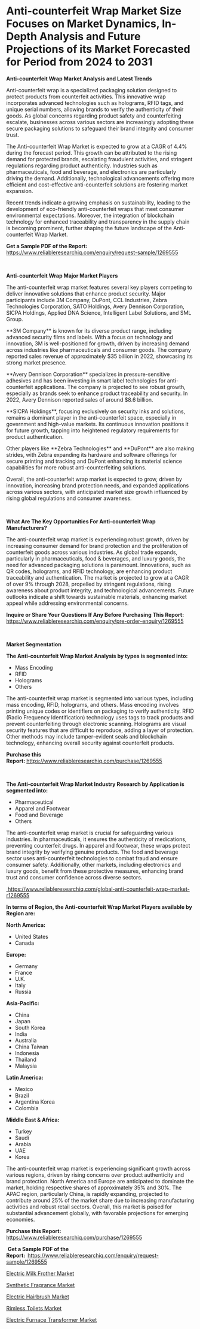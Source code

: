 <p><h1>Anti-counterfeit Wrap Market Size Focuses on Market Dynamics, In-Depth Analysis and Future Projections of its Market Forecasted for Period from 2024 to 2031</h1></p><p><strong>Anti-counterfeit Wrap Market Analysis and Latest Trends</strong></p>
<p><p>Anti-counterfeit wrap is a specialized packaging solution designed to protect products from counterfeit activities. This innovative wrap incorporates advanced technologies such as holograms, RFID tags, and unique serial numbers, allowing brands to verify the authenticity of their goods. As global concerns regarding product safety and counterfeiting escalate, businesses across various sectors are increasingly adopting these secure packaging solutions to safeguard their brand integrity and consumer trust.</p><p>The Anti-counterfeit Wrap Market is expected to grow at a CAGR of 4.4% during the forecast period. This growth can be attributed to the rising demand for protected brands, escalating fraudulent activities, and stringent regulations regarding product authenticity. Industries such as pharmaceuticals, food and beverage, and electronics are particularly driving the demand. Additionally, technological advancements offering more efficient and cost-effective anti-counterfeit solutions are fostering market expansion.</p><p>Recent trends indicate a growing emphasis on sustainability, leading to the development of eco-friendly anti-counterfeit wraps that meet consumer environmental expectations. Moreover, the integration of blockchain technology for enhanced traceability and transparency in the supply chain is becoming prominent, further shaping the future landscape of the Anti-counterfeit Wrap Market.</p></p>
<p><strong>Get a Sample PDF of the Report:&nbsp;</strong> <a href="https://www.reliableresearchiq.com/enquiry/request-sample/1269555?utm_campaign=1159&utm_medium=2&utm_source=Github&utm_content=ia&utm_term=11122024&utm_id=anti-counterfeit-wrap">https://www.reliableresearchiq.com/enquiry/request-sample/1269555</a></p>
<p>&nbsp;</p>
<p><strong>Anti-counterfeit Wrap Major Market Players</strong></p>
<p><p>The anti-counterfeit wrap market features several key players competing to deliver innovative solutions that enhance product security. Major participants include 3M Company, DuPont, CCL Industries, Zebra Technologies Corporation, SATO Holdings, Avery Dennison Corporation, SICPA Holdings, Applied DNA Science, Intelligent Label Solutions, and SML Group.</p><p>**3M Company** is known for its diverse product range, including advanced security films and labels. With a focus on technology and innovation, 3M is well-positioned for growth, driven by increasing demand across industries like pharmaceuticals and consumer goods. The company reported sales revenue of approximately $35 billion in 2022, showcasing its strong market presence.</p><p>**Avery Dennison Corporation** specializes in pressure-sensitive adhesives and has been investing in smart label technologies for anti-counterfeit applications. The company is projected to see robust growth, especially as brands seek to enhance product traceability and security. In 2022, Avery Dennison reported sales of around $8.6 billion.</p><p>**SICPA Holdings**, focusing exclusively on security inks and solutions, remains a dominant player in the anti-counterfeit space, especially in government and high-value markets. Its continuous innovation positions it for future growth, tapping into heightened regulatory requirements for product authentication.</p><p>Other players like **Zebra Technologies** and **DuPont** are also making strides, with Zebra expanding its hardware and software offerings for secure printing and tracking and DuPont enhancing its material science capabilities for more robust anti-counterfeiting solutions. </p><p>Overall, the anti-counterfeit wrap market is expected to grow, driven by innovation, increasing brand protection needs, and expanded applications across various sectors, with anticipated market size growth influenced by rising global regulations and consumer awareness.</p></p>
<p>&nbsp;</p>
<p><strong>What Are The Key Opportunities For Anti-counterfeit Wrap Manufacturers?</strong></p>
<p><p>The anti-counterfeit wrap market is experiencing robust growth, driven by increasing consumer demand for brand protection and the proliferation of counterfeit goods across various industries. As global trade expands, particularly in pharmaceuticals, food & beverages, and luxury goods, the need for advanced packaging solutions is paramount. Innovations, such as QR codes, holograms, and RFID technology, are enhancing product traceability and authentication. The market is projected to grow at a CAGR of over 9% through 2028, propelled by stringent regulations, rising awareness about product integrity, and technological advancements. Future outlooks indicate a shift towards sustainable materials, enhancing market appeal while addressing environmental concerns.</p></p>
<p><strong>Inquire or Share Your Questions If Any Before Purchasing This Report:</strong> <a href="https://www.reliableresearchiq.com/enquiry/pre-order-enquiry/1269555?utm_campaign=1159&utm_medium=2&utm_source=Github&utm_content=ia&utm_term=11122024&utm_id=anti-counterfeit-wrap">https://www.reliableresearchiq.com/enquiry/pre-order-enquiry/1269555</a></p>
<p>&nbsp;</p>
<p><strong>Market Segmentation</strong></p>
<p><strong>The Anti-counterfeit Wrap Market Analysis by types is segmented into:</strong></p>
<p><ul><li>Mass Encoding</li><li>RFID</li><li>Holograms</li><li>Others</li></ul></p>
<p><p>The anti-counterfeit wrap market is segmented into various types, including mass encoding, RFID, holograms, and others. Mass encoding involves printing unique codes or identifiers on packaging to verify authenticity. RFID (Radio Frequency Identification) technology uses tags to track products and prevent counterfeiting through electronic scanning. Holograms are visual security features that are difficult to reproduce, adding a layer of protection. Other methods may include tamper-evident seals and blockchain technology, enhancing overall security against counterfeit products.</p></p>
<p><strong>Purchase this Report:&nbsp;</strong><a href="https://www.reliableresearchiq.com/purchase/1269555?utm_campaign=1159&utm_medium=2&utm_source=Github&utm_content=ia&utm_term=11122024&utm_id=anti-counterfeit-wrap">https://www.reliableresearchiq.com/purchase/1269555</a></p>
<p>&nbsp;</p>
<p><strong>The Anti-counterfeit Wrap Market Industry Research by Application is segmented into:</strong></p>
<p><ul><li>Pharmaceutical</li><li>Apparel and Footwear</li><li>Food and Beverage</li><li>Others</li></ul></p>
<p><p>The anti-counterfeit wrap market is crucial for safeguarding various industries. In pharmaceuticals, it ensures the authenticity of medications, preventing counterfeit drugs. In apparel and footwear, these wraps protect brand integrity by verifying genuine products. The food and beverage sector uses anti-counterfeit technologies to combat fraud and ensure consumer safety. Additionally, other markets, including electronics and luxury goods, benefit from these protective measures, enhancing brand trust and consumer confidence across diverse sectors.</p></p>
<p><a href="https://www.reliableresearchiq.com/global-anti-counterfeit-wrap-market-r1269555?utm_campaign=1159&utm_medium=2&utm_source=Github&utm_content=ia&utm_term=11122024&utm_id=anti-counterfeit-wrap">&nbsp;https://www.reliableresearchiq.com/global-anti-counterfeit-wrap-market-r1269555</a></p>
<p><strong>In terms of Region, the Anti-counterfeit Wrap Market Players available by Region are:</strong></p>
<p>
    <p> <strong> North America: </strong>
        <ul>
            <li>United States</li>
            <li>Canada</li>
        </ul>
        </p> 
    <p> <strong> Europe: </strong>
        <ul>
            <li>Germany</li>
            <li>France</li>
            <li>U.K.</li>
            <li>Italy</li>
            <li>Russia</li>
        </ul>
        </p> 
    <p> <strong> Asia-Pacific: </strong>
        <ul>
            <li>China</li>
            <li>Japan</li>
            <li>South Korea</li>
            <li>India</li>
            <li>Australia</li>
            <li>China Taiwan</li>
            <li>Indonesia</li>
            <li>Thailand</li>
            <li>Malaysia</li>
        </ul>
        </p> 
    <p> <strong> Latin America: </strong>
        <ul>
            <li>Mexico</li>
            <li>Brazil</li>
            <li>Argentina Korea</li>
            <li>Colombia</li>
        </ul>
        </p> 
    <p> <strong> Middle East & Africa: </strong>
        <ul>
            <li>Turkey</li>
            <li>Saudi</li>
            <li>Arabia</li>
            <li>UAE</li>
            <li>Korea</li>
        </ul>
    </p>
    </p>
<p><p>The anti-counterfeit wrap market is experiencing significant growth across various regions, driven by rising concerns over product authenticity and brand protection. North America and Europe are anticipated to dominate the market, holding respective shares of approximately 35% and 30%. The APAC region, particularly China, is rapidly expanding, projected to contribute around 25% of the market share due to increasing manufacturing activities and robust retail sectors. Overall, this market is poised for substantial advancement globally, with favorable projections for emerging economies.</p></p>
<p><strong>Purchase this Report: </strong><a href="https://www.reliableresearchiq.com/purchase/1269555?utm_campaign=1159&utm_medium=2&utm_source=Github&utm_content=ia&utm_term=11122024&utm_id=anti-counterfeit-wrap">https://www.reliableresearchiq.com/purchase/1269555</a></p>
<p>&nbsp;<strong>Get a Sample PDF of the Report:&nbsp;&nbsp;</strong><a href="https://www.reliableresearchiq.com/enquiry/request-sample/1269555?utm_campaign=1159&utm_medium=2&utm_source=Github&utm_content=ia&utm_term=11122024&utm_id=anti-counterfeit-wrap">https://www.reliableresearchiq.com/enquiry/request-sample/1269555</a></p>
<p><strong></strong></p>
<p><p><a href="https://www.linkedin.com/pulse/electric-milk-frother-market-size-forecast-2024-2031-rhcye?utm_campaign=1159&utm_medium=2&utm_source=Github&utm_content=ia&utm_term=11122024&utm_id=anti-counterfeit-wrap">Electric Milk Frother Market</a></p><p><a href="https://www.linkedin.com/pulse/valuation-production-cost-growth-factors-synthetic-fragrance-lzzte?utm_campaign=1159&utm_medium=2&utm_source=Github&utm_content=ia&utm_term=11122024&utm_id=anti-counterfeit-wrap">Synthetic Fragrance Market</a></p><p><a href="https://www.linkedin.com/pulse/global-electric-hairbrush-market-research-2024-2031-jgwne?utm_campaign=1159&utm_medium=2&utm_source=Github&utm_content=ia&utm_term=11122024&utm_id=anti-counterfeit-wrap">Electric Hairbrush Market</a></p><p><a href="https://www.linkedin.com/pulse/rimless-toilets-market-overview-expected-growth-81-cagr-ohbhe?utm_campaign=1159&utm_medium=2&utm_source=Github&utm_content=ia&utm_term=11122024&utm_id=anti-counterfeit-wrap">Rimless Toilets Market</a></p><p><a href="https://www.linkedin.com/pulse/electric-furnace-transformer-market-global-regional-analysis-1dvye?utm_campaign=1159&utm_medium=2&utm_source=Github&utm_content=ia&utm_term=11122024&utm_id=anti-counterfeit-wrap">Electric Furnace Transformer Market</a></p></p>